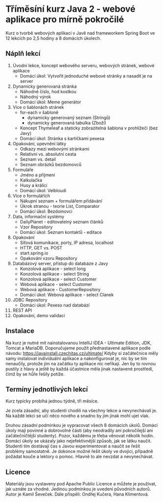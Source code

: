 Tříměsíní kurz Java 2 - webové aplikace pro mírně pokročilé
===========================================================

Kurz o tvorbě webových aplikací v Javě nad frameworkem Spring Boot ve 12 lekcích po 2,5 hodiny a 8 domácích úkolech.



Náplň lekcí
-----------

1.  Úvodní lekce, koncept webového serveru, webových stránek, webové aplikace
    - Domácí úkol: Vytvořit jednoduché webové stránky a nasadit je na server
2.  Dynamicky generovaná stránka
    - Náhodné číslo, hod kostkou
    - Náhodný výrok
    - Domácí úkol: Meme generátor
3.  Více o šablonách stránek
    - for-each v šabloně
        - dynamicky generovaný seznam (Stringů)
        - dynamicky generovaná tabulka (Zboží)
    - Koncept Thymeleaf a staticky zobrazitelná šablona v prohlížeči (bez Javy)
    - Domácí úkol: Stránka s kartičkami pexesa
4.  Opakování, upevnění látky
    - Odkazy mezi webovými stránkami
    - Relativní vs. absolutní cesta
    - Seznam vs. detail
    - Seznam obrázků bezdomovců
5.  Formuláře
    - Jméno a příjmení
    - Kalkulačka
    - Husy a králíci
    - Domácí úkol: Velbloudi
6.  Více o formulářích
    - Nákupní seznam + formulářem přidávání
    - Úkrok stranou - teorie List, Comparator
    - Domácí úkol: Bezdomovci
7.  Data, informační systémy
    - DailyPlanet - editovatelný seznam článků
    - Vzor Repository
    - Domácí úkol: Seznam kontaktů - editace
8.  Opakování
    - Síťová komunikace, porty, IP adresa, localhost
    - HTTP, GET vs. POST
    - start.spring.io
    - Opakování vzoru Repository
9.  Databázový server, přístup do databáze z Javy
    - Konzolová aplikace - select long
    - Konzolová aplikace - select String
    - Konzolová aplikace - select Customer
    - Webová aplikace - select Customer
    - Webová aplikace - CustomerRepository
    - Domácí úkol: Webová aplikace - select Clanek
10. JDBC Repository
    - Domácí úkol: Pexeso nad databází
11. REST API
12. Opakování, demo validací



Instalace
---------

Na kurz je nutné mít nainstalovanou IntelliJ IDEA - Ultimate Edition, JDK, Tomcat a MariaDB.
Doporučujeme použít přednastavené aplikace podle návodu:
<https://javainstall.czechitas.cz/ultimate/>
Kdyby si začátečnice měly samy instalovat individuální aplikace a nakonfigurovat je,
nic by se tím nenaučily, protože jim na začátku ty aplikace nic neříkají.
Jen by to rovnou pustily z hlavy a ještě by každá účastnice měla
jinak nastavené prostředí, čímž by se hůře řešily potíže.



Termíny jednotlivých lekcí
--------------------------

Kurz typicky probíhá jednou týdně, tři měsíce.

Je zcela zásadní, aby studenti chodili na všechny lekce a nevynechávali je. Na každé lekci se učí něco nového
a snadno by jim jinak mohl ujet vlak.

Druhou zásadní podmínkou je vypracovat všech 8 domácích úkolů. Domácí úkoly mají povinné a dobrovolné části
(aby neodradily ani pokročilejší ani začátečničtější studenty).
Pozor, každému je třeba věnovat několik hodin.
Domácí úkoly se ukázaly jako nejefektivnější způsob, jak se látku naučit.
Studenti tím dostávají čas s Javou experimentovat a naučit se řešit problémy samostatně.
Je dokonce možné řešit úkoly ve dvojici, případně požádat kouče a lektory o pomoc.
Hlavně to ale nevzdat a nevynechávat.



Licence
-------

Materiály jsou vystaveny pod Apache Public Licence a můžete je používat, jak uznáte za vhodné.
Jedinou podmínkou je uvedení původních autorů.
Autor je Kamil Ševeček.
Dále přispěli: Ondřej Kučera, Hana Klimentová.
